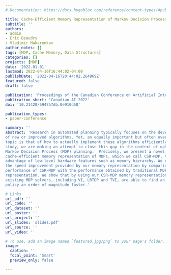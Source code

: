 ```yaml
---
# Documentation: https://docs.hugoblox.com/reference/content-types/#publications

title: Cache-Efficient Memory Representation of Markov Decision Processes
subtitle: ''
authors:
- admin
- Éric Beaudry
- Vladimir Makarenkov
author_notes: []
tags: [MDP, Cache Memory, Data Structures]
categories: []
projects: [MDP]
date: '2022-01-01'
lastmod: 2022-04-16T16:44:02-04:00
publishDate: '2022-04-16T20:44:02.264969Z'
featured: false
draft: false

publication: 'Proceedings of the Canadian Conference on Artificial Intelligence'
publication_short: 'Canadian AI 2022'
doi: '10.21428/594757db.0e910d58'

publication_types:
- paper-conference

summary: ''
abstract: 'Research in automated planning typically focuses on the development
of new or improved algorithms. Yet, an equally important but often overlooked
topic is that of how to actually implement these algorithms efficiently. In this
study, we are making an attempt to close this gap in the context of optimal
Markov Decision Process (MDP) planning.  Precisely, we present a novel
cache-efficient memory representation of MDPs, which we call CSR-MDP, that takes
advantage of low-level hardware features such as memory hierarchy. We evaluate
the speed improvement provided by our memory representation by comparing the
performance of CSR-MDP with the performance obtained by traditional MDP
representation. We show that by using our CSR-MDP memory representation,
existing MDP solvers, including VI, LRTDP and TVI, are able to find an optimal
policy an order of magnitude faster.'

# Links
url_pdf: ''
url_code: ''
url_dataset: ''
url_poster: ''
url_project: ''
url_slides: 'slides.pdf'
url_source: ''
url_video: ''

# To use, add an image named `featured.jpg/png` to your page's folder.
image:
  caption: ''
  focal_point: 'Smart'
  preview_only: false

---
```

